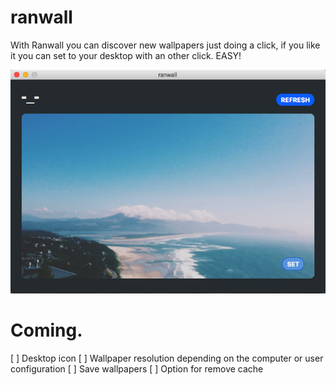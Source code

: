 ranwall
====================================

With Ranwall you can discover new wallpapers just doing a click, if you like it you can set to your desktop with an other click. EASY! 

![Screenshoot](screenshoot.png)

Coming.
=====================
[ ] Desktop icon
[ ] Wallpaper resolution depending on the computer or user configuration
[ ] Save wallpapers
[ ] Option for remove cache